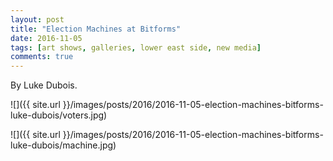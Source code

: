 ```yaml
---
layout: post
title: "Election Machines at Bitforms"
date: 2016-11-05
tags: [art shows, galleries, lower east side, new media]
comments: true
---
```

By Luke Dubois.

![]({{ site.url }}/images/posts/2016/2016-11-05-election-machines-bitforms-luke-dubois/voters.jpg)

![]({{ site.url }}/images/posts/2016/2016-11-05-election-machines-bitforms-luke-dubois/machine.jpg)


